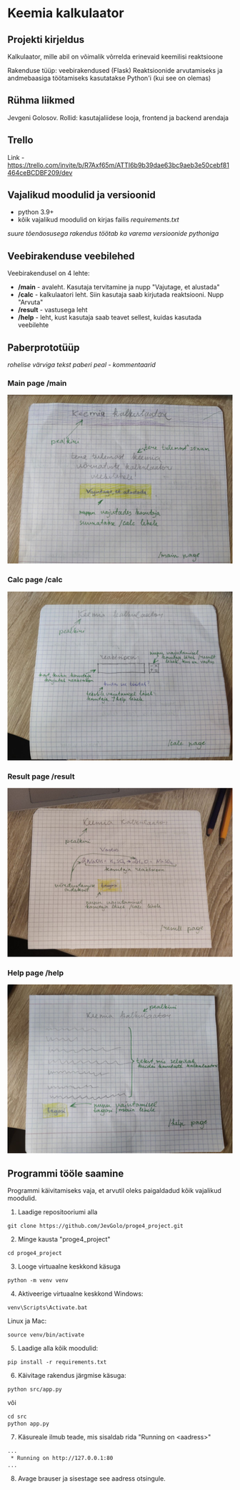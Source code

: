 # Keemia kalkulaator

## Projekti kirjeldus
Kalkulaator, mille abil on võimalik võrrelda erinevaid keemilisi reaktsioone

Rakenduse tüüp: veebirakendused (Flask)
Reaktsioonide arvutamiseks ja andmebaasiga töötamiseks kasutatakse Python'i (kui see on olemas)

## Rühma liikmed
Jevgeni Golosov. Rollid: kasutajaliidese looja, frontend ja backend arendaja

## Trello
Link - https://trello.com/invite/b/R7Axf65m/ATTI6b9b39dae63bc9aeb3e50cebf81464ceBCDBF209/dev

## Vajalikud moodulid ja versioonid
* python 3.9+
* kõik vajalikud moodulid on kirjas failis *requirements.txt*

*suure tõenäosusega rakendus töötab ka varema versioonide pythoniga*

## Veebirakenduse veebilehed

Veebirakendusel on 4 lehte:
* **/main** - avaleht. Kasutaja tervitamine ja nupp "Vajutage, et alustada"
* **/calc** - kalkulaatori leht. Siin kasutaja saab kirjutada reaktsiooni. Nupp "Arvuta"
* **/result** - vastusega leht
* **/help** - leht, kust kasutaja saab teavet sellest, kuidas kasutada veebilehte

## Paberprototüüp
*rohelise värviga tekst paberi peal - kommentaarid*

### Main page /main
![main_page](media/main_page.jpg)

### Calc page /calc
![calc_page](media/calc_page.jpg)

### Result page /result
![result_page](media/result_page.jpg)

### Help page /help
![help_page](media/help_page.jpg)


## Programmi tööle saamine
Programmi käivitamiseks vaja, et arvutil oleks paigaldadud kõik vajalikud moodulid.

1. Laadige repositooriumi alla
```
git clone https://github.com/JevGolo/proge4_project.git
```

2. Minge kausta "proge4_project"
```
cd proge4_project
```

3. Looge virtuaalne keskkond käsuga
```
python -m venv venv
```

4. Aktiveerige virtuaalne keskkond
Windows:
```
venv\Scripts\Activate.bat
```
Linux ja Mac:
```
source venv/bin/activate
```

5. Laadige alla kõik moodulid:
```
pip install -r requirements.txt
```

6. Käivitage rakendus järgmise käsuga:
```
python src/app.py
```
või
```
cd src
python app.py
```

7. Käsureale ilmub teade, mis sisaldab rida "Running on \<aadress\>"

```
...
 * Running on http://127.0.0.1:80
...
 ```

8. Avage brauser ja sisestage see aadress otsingule.